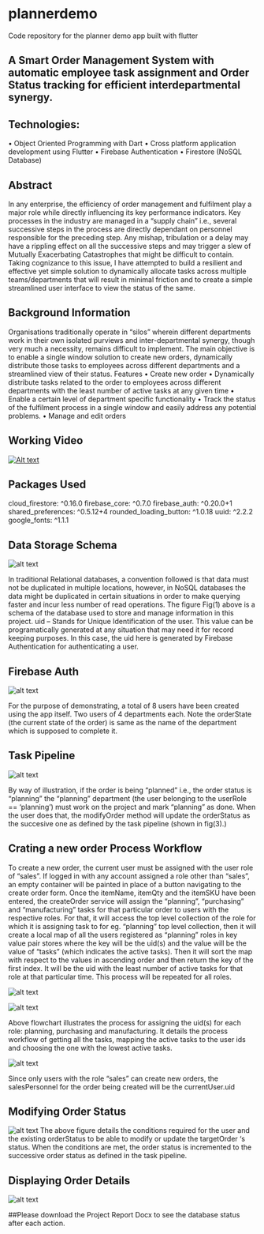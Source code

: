 # plannerdemo
Code repository for the planner demo app built with flutter

## A Smart Order Management System with automatic employee task assignment and Order Status tracking for efficient interdepartmental synergy.

## Technologies:
•	Object Oriented Programming with Dart
•	Cross platform application development using Flutter
•	Firebase Authentication
•	Firestore (NoSQL Database)

## Abstract
In any enterprise, the efficiency of order management and fulfilment play a major role while directly influencing its key performance indicators. Key processes in the industry are managed in a “supply chain” i.e., several successive steps in the process are directly dependant on personnel responsible for the preceding step. Any mishap, tribulation or a delay may have a rippling effect on all the successive steps and may trigger a slew of Mutually Exacerbating Catastrophes that might be difficult to contain. 
Taking cognizance to this issue, I have attempted to build a resilient and effective yet simple solution to dynamically allocate tasks across multiple teams/departments that will result in minimal friction and to create a simple streamlined user interface to view the status of the same.

## Background Information
Organisations traditionally operate in “silos” wherein different departments work in their own isolated purviews and inter-departmental synergy, though very much a necessity, remains difficult to implement. The main objective is to enable a single window solution to create new orders, dynamically distribute those tasks to employees across different departments and a streamlined view of their status.
Features
•	Create new order
•	Dynamically distribute tasks related to the order to employees across different departments with the least number of active tasks at any given time
•	Enable a certain level of department specific functionality
•	Track the status of the fulfilment process in a single window and easily address any potential problems.
•	Manage and edit orders

## Working Video
[![Alt text](https://img.youtube.com/vi/plYQncbg21Q/0.jpg)](https://www.youtube.com/watch?v=plYQncbg21Q)

## Packages Used
  cloud_firestore: ^0.16.0
  firebase_core: ^0.7.0
  firebase_auth: ^0.20.0+1
  shared_preferences: ^0.5.12+4
  rounded_loading_button: ^1.0.18
  uuid: ^2.2.2
  google_fonts: ^1.1.1
  
## Data Storage Schema
![alt text](https://github.com/srujanmhase/plannerdemo/blob/main/screenshots/Data%20Map.jpg)

In traditional Relational databases, a convention followed is that data must not be duplicated in multiple locations, however, in NoSQL databases the data might be duplicated in certain situations in order to make querying faster and incur less number of read operations. The figure Fig(1) above is a schema of the database used to store and manage information in this project.
uid – Stands for Unique Identification of the user. This value can be programatically generated at any situation that may need it for record keeping purposes. In this case, the uid here is generated by Firebase Authentication for authenticating a user.

## Firebase Auth
![alt text](https://github.com/srujanmhase/plannerdemo/blob/main/screenshots/auth.JPG)

For the purpose of demonstrating, a total of 8 users have been created using the app itself. Two users of 4 departments each. Note the orderState (the current state of the order) is same as the name of the department which is supposed to complete it.

## Task Pipeline
![alt text](https://github.com/srujanmhase/plannerdemo/blob/main/screenshots/taskPipeline.png)

By way of illustration, if the order is being “planned” i.e., the order status is “planning” the “planning” department (the user belonging to the userRole == ‘planning’) must work on the project and mark “planning” as done. When the user does that, the modifyOrder method will update the orderStatus as the succesive one as defined by the task pipeline (shown in fig(3).)

## Crating a new order Process Workflow
To create a new order, the current user must be assigned with the user role of “sales”. If logged in with any account assigned a role other than “sales”, an empty container will be painted in place of a button navigating to the create order form.
Once the itemName, itemQty and the itemSKU have been entered, the createOrder service will assign the “planning”, “purchasing” and “manufacturing” tasks for that particular order to users with the respective roles. For that, it will access the top level collection of the role for which it is assigning task to for eg. “planning” top level collection, then it will create a local map of all the users registered as “planning” roles in key value pair stores where the key will be the uid(s) and the value will be the value of “tasks” (which indicates the active tasks). Then it will sort the map with respect to the values in ascending order and then return the key of the first index. It will be the uid with the least number of active tasks for that role at that particular time. This process will be repeated for all roles. 

![alt text](https://github.com/srujanmhase/plannerdemo/blob/main/screenshots/createNewOrderNew.png)

![alt text](https://github.com/srujanmhase/plannerdemo/blob/main/screenshots/generateUid.png)

Above flowchart illustrates the process for assigning the uid(s) for each role: planning, purchasing and manufacturing. It details the process workflow of getting all the tasks, mapping the active tasks to the user ids and choosing the one with the lowest active tasks.

![alt text](https://github.com/srujanmhase/plannerdemo/blob/main/screenshots/generateSalesUid.png)

Since only users with the role “sales” can create new orders, the salesPersonnel for the order being created will be the currentUser.uid

## Modifying Order Status

![alt text](https://github.com/srujanmhase/plannerdemo/blob/main/screenshots/modifySequence.png)
The above figure details the conditions required for the user and the existing orderStatus to be able to modify or update the targetOrder ‘s status. When the conditions are met, the order status is incremented to the successive order status as defined in the task pipeline.

## Displaying Order Details
![alt text](https://github.com/srujanmhase/plannerdemo/blob/main/screenshots/getOrders.png)

##Please download the Project Report Docx to see the database status after each action.
